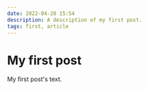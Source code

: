 ```yaml
---
date: 2022-04-28 15:54
description: A description of my first post.
tags: first, article
---
```

# My first post

My first post's text.